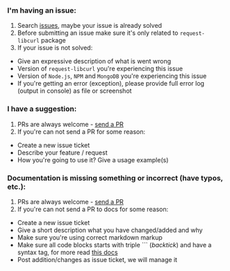 ### I'm having an issue:

1. Search [issues](https://github.com/VeliovGroup/request-extra/issues), maybe your issue is already solved
2. Before submitting an issue make sure it's only related to `request-libcurl` package
3. If your issue is not solved:

  - Give an expressive description of what is went wrong
  - Version of `request-libcurl` you're experiencing this issue
  - Version of `Node.js`, `NPM` and `MongoDB` you're experiencing this issue
  - If you're getting an error (exception), please provide full error log (output in console) as file or screenshot

### I have a suggestion:

1. PRs are always welcome - [send a PR](https://github.com/VeliovGroup/request-extra/compare)
2. If you're can not send a PR for some reason:

  - Create a new issue ticket
  - Describe your feature / request
  - How you're going to use it? Give a usage example(s)

### Documentation is missing something or incorrect (have typos, etc.):

1. PRs are always welcome - [send a PR](https://github.com/VeliovGroup/request-extra/compare)
2. If you're can not send a PR to docs for some reason:

  - Create a new issue ticket
  - Give a short description what you have changed/added and why
  - Make sure you're using correct markdown markup
  - Make sure all code blocks starts with triple ``` (*backtick*) and have a syntax tag, for more read [this docs](https://help.github.com/articles/creating-and-highlighting-code-blocks/#syntax-highlighting)
  - Post addition/changes as issue ticket, we will manage it
